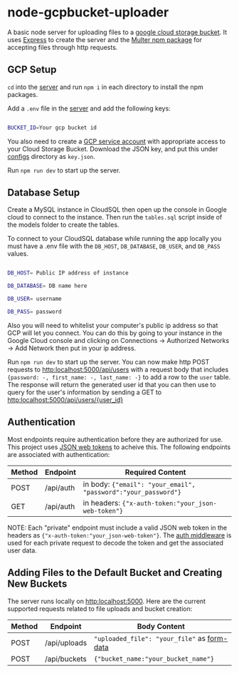 # node-gcpbucket-uploader

A basic node server for uploading files to a [google cloud storage bucket](https://cloud.google.com/storage/docs/creating-buckets). It uses [Express](https://expressjs.com/) to create the server and the [Multer npm package](https://www.npmjs.com/package/multer) for accepting files through http requests.

## GCP Setup

`cd` into the [server](/server) and run `npm i` in each directory to install the npm packages.

Add a `.env` file in the [server](/server) and add the following keys:

```sh

BUCKET_ID=Your gcp bucket id

```

You also need to create a [GCP service account](https://cloud.google.com/iam/docs/service-accounts) with appropriate access to your Cloud Storage Bucket. Download the JSON key, and put this under [configs](/server/src/configs) directory as `key.json`.

Run `npm run dev` to start up the server.

## Database Setup

Create a MySQL instance in CloudSQL then open up the console in Google cloud to connect to the instance. Then run the `tables.sql` script inside of the models folder to create the tables.

To connect to your CloudSQL database while running the app locally you must have a .env file with the `DB_HOST`, `DB_DATABASE`, `DB_USER`, and `DB_PASS` values.

```sh

DB_HOST= Public IP address of instance

DB_DATABASE= DB name here

DB_USER= username

DB_PASS= password

```

Also you will need to whitelist your computer's public ip address so that GCP will let you connect. You can do this by going to your instance in the Google Cloud console and clicking on Connections -> Authorized Networks -> Add Network then put in your ip address.

Run `npm run dev` to start up the server. You can now make http POST requests to [http:localhost:5000/api/users](http:localhost:5000/api/users) with a request body that includes `{password: -, first_name: -, last_name: -}` to add a row to the `user` table. The response will return the generated user id that you can then use to query for the user's information by sending a GET to [http:localhost:5000/api/users/{user_id}](http:localhost:5000/api/users/user_id)

## Authentication

Most endpoints require authentication before they are authorized for use. This project uses [JSON web tokens](https://jwt.io/) to acheive this. The following endpoints are associated with authentication:

| Method | Endpoint  | Required Content                                               |
| ------ | --------- | -------------------------------------------------------------- |
| POST   | /api/auth | in body: `{"email": "your_email", "password":"your_password"}` |
| GET    | /api/auth | in headers: `{"x-auth-token:"your_json-web-token"}`            |

NOTE: Each "private" endpoint must include a valid JSON web token in the headers as `{"x-auth-token:"your_json-web-token"}`. The [auth middleware](/server/src/middlewares/auth.js) is used for each private request to decode the token and get the associated user data.

## Adding Files to the Default Bucket and Creating New Buckets

The server runs locally on [http:localhost:5000](http:localhost:5000). Here are the current supported requests related to file uploads and bucket creation:

| Method | Endpoint     | Body Content                                                                                                                         |
| ------ | ------------ | ------------------------------------------------------------------------------------------------------------------------------------ |
| POST   | /api/uploads | `"uploaded_file": "your_file"` as [form-data](https://developer.mozilla.org/en-US/docs/Learn/Forms/Sending_and_retrieving_form_data) |
| POST   | /api/buckets | `{"bucket_name:"your_bucket_name"}`                                                                                                  |
